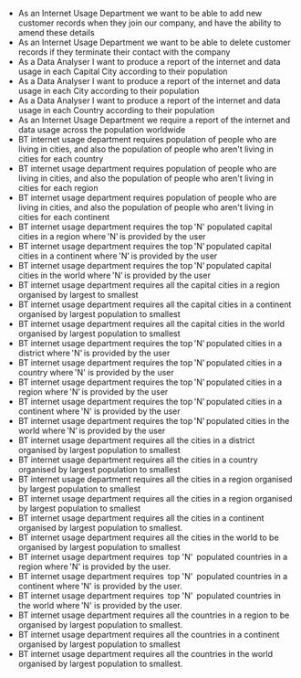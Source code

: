 * As an Internet Usage Department we want to be able to add new customer records when they join our company, and have the ability to amend these details
* As an Internet Usage Department we want to be able to delete customer records if they terminate their contact with the company
* As a Data Analyser I want to produce a report of the internet and data usage in each Capital City according to their population
* As a Data Analyser I want to produce a report of the internet and data usage in each City according to their population
* As a Data Analyser I want to produce a report of the internet and data usage in each Country according to their population
* As an Internet Usage Department we require a report of the internet and data usage across the population worldwide
* BT internet usage department requires population of people who are living in cities, and also the population of people who aren't living in cities for each country
* BT internet usage department requires population of people who are living in cities, and also the population of people who aren't living in cities for each region
* BT internet usage department requires population of people who are living in cities, and also the population of people who aren't living in cities for each continent
* BT internet usage department requires the top 'N' populated capital cities in a region where 'N' is provided by the user
* BT internet usage department requires the top 'N' populated capital cities in a continent where 'N' is provided by the user
* BT internet usage department requires the top 'N' populated capital cities in the world where 'N' is provided by the user
* BT internet usage department requires all the capital cities in a region organised by largest to smallest
* BT internet usage department requires all the capital cities in a continent organised by largest population to smallest
* BT internet usage department requires all the capital cities in the world organised by largest population to smallest
* BT internet usage department requires the top 'N' populated cities in a district where 'N' is provided by the user
* BT internet usage department requires the top 'N' populated cities in a country where 'N' is provided by the user
* BT internet usage department requires the top 'N' populated cities in a region where 'N' is provided by the user
* BT internet usage department requires the top 'N' populated cities in a continent where 'N' is provided by the user
* BT internet usage department requires the top 'N' populated cities in the world where 'N' is provided by the user
* BT internet usage department requires all the cities in a district organised by largest population to smallest
* BT internet usage department requires all the cities in a country organised by largest population to smallest
* BT internet usage department requires all the cities in a region organised by largest population to smallest
* BT internet usage department requires all the cities in a region organised by largest population to smallest
* BT internet usage department requires all the cities in a continent organised by largest population to smallest.
* BT internet usage department requires all the cities in the world to be organised by largest population to smallest
* BT internet usage department requires  top 'N'  populated countries in a region where 'N' is provided by the user.
* BT internet usage department requires  top 'N'  populated countries in a continent where 'N' is provided by the user.
* BT internet usage department requires  top 'N'  populated countries in the world where 'N' is provided by the user.
* BT internet usage department requires all the countries in a region to be organised by largest population to smallest.
* BT internet usage department requires all the countries in a continent organised by largest population to smallest
* BT internet usage department requires all the countries in the world organised by largest population to smallest.

